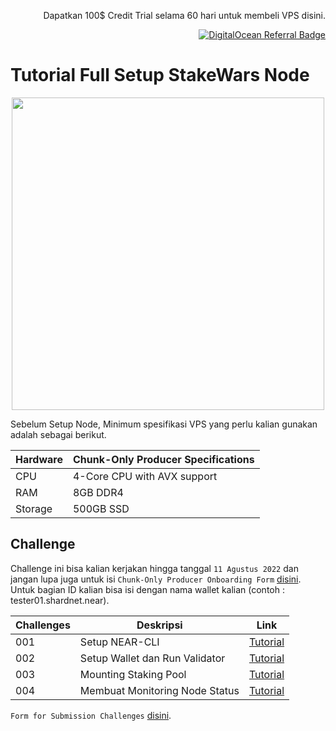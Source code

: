 <p align="right">Dapatkan 100$ Credit Trial selama 60 hari untuk membeli VPS disini.</p>
<p align="right"><a href="https://www.digitalocean.com/?refcode=825d86d58739&utm_campaign=Referral_Invite&utm_medium=Referral_Program&utm_source=badge"><img src="https://web-platforms.sfo2.cdn.digitaloceanspaces.com/WWW/Badge%201.svg" alt="DigitalOcean Referral Badge" /></a></p>


# Tutorial Full Setup StakeWars Node


<p align="center">
<img src="https://user-images.githubusercontent.com/35837931/180386866-d7d109a2-bf61-4ebf-ae8e-26f64604a094.png"  width="500px"/>
<p>


Sebelum Setup Node, Minimum spesifikasi VPS yang perlu kalian gunakan adalah sebagai berikut.


| Hardware       | Chunk-Only Producer  Specifications                                   |
| -------------- | ---------------------------------------------------------------       |
| CPU            | 4-Core CPU with AVX support                                           |
| RAM            | 8GB DDR4                                                              |
| Storage        | 500GB SSD                                                             |


## Challenge

Challenge ini bisa kalian kerjakan hingga tanggal `11 Agustus 2022` dan jangan lupa juga untuk isi `Chunk-Only Producer Onboarding Form` [disini](https://nearprotocol1001.typeform.com/to/Z39N7cU9). Untuk bagian ID kalian bisa isi dengan nama wallet kalian (contoh : tester01.shardnet.near).

| Challenges | Deskripsi                            | Link                                                                              |
| ---------- | ------------------------------------ | --------------------------------------------------------------------------------- |
| 001        | Setup NEAR-CLI                       | [Tutorial](https://github.com/yantodotid/testnet/blob/main/stakewars/task/001.md) |
| 002        | Setup Wallet dan Run Validator       | [Tutorial](https://github.com/yantodotid/testnet/blob/main/stakewars/task/002.md) |
| 003        | Mounting Staking Pool                | [Tutorial](https://github.com/yantodotid/testnet/blob/main/stakewars/task/003.md) |
| 004        | Membuat Monitoring Node Status       | [Tutorial](https://github.com/yantodotid/testnet/blob/main/stakewars/task/004.md) |


`Form for Submission Challenges` [disini](https://docs.google.com/forms/d/e/1FAIpQLScp9JEtpk1Fe2P9XMaS9Gl6kl9gcGVEp3A5vPdEgxkHx3ABjg/viewform).
